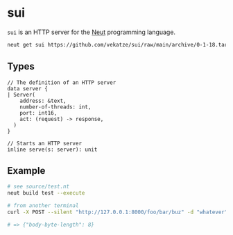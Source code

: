 # sui

`sui` is an HTTP server for the [Neut](https://vekatze.github.io/neut/) programming language.

```sh
neut get sui https://github.com/vekatze/sui/raw/main/archive/0-1-18.tar.zst
```

## Types

```neut
// The definition of an HTTP server
data server {
| Server(
    address: &text,
    number-of-threads: int,
    port: int16,
    act: (request) -> response,
  )
}

// Starts an HTTP server
inline serve(s: server): unit
```

## Example

```sh
# see source/test.nt
neut build test --execute

# from another terminal
curl -X POST --silent "http://127.0.0.1:8000/foo/bar/buz" -d "whatever"

# => {"body-byte-length": 8}
```
